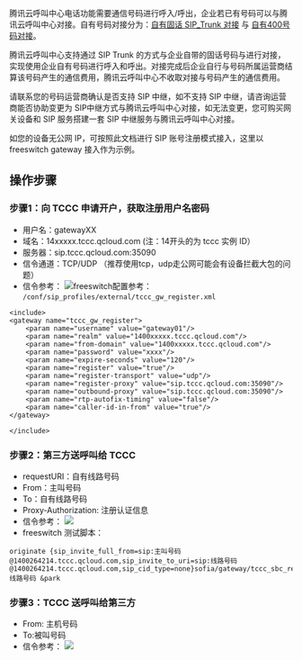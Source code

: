 腾讯云呼叫中心电话功能需要通信号码进行呼入/呼出，企业若已有号码可以与腾讯云呼叫中心对接。自有号码对接分为：[自有固话 SIP_Trunk 对接](https://cloud.tencent.com/document/product/679/73527) 与 [自有400号码对接](https://cloud.tencent.com/document/product/679/76428)。

腾讯云呼叫中心支持通过 SIP Trunk 的方式与企业自带的固话号码与进行对接，实现使用企业自有号码进行呼入和呼出。对接完成后企业自行与号码所属运营商结算该号码产生的通信费用，腾讯云呼叫中心不收取对接与号码产生的通信费用。

请联系您的号码运营商确认是否支持 SIP 中继，如不支持 SIP 中继，请咨询运营商能否协助变更为 SIP中继方式与腾讯云呼叫中心对接，如无法变更，您可购买网关设备和 SIP 服务搭建一套 SIP 中继服务与腾讯云呼叫中心对接。

如您的设备无公网 IP，可按照此文档进行 SIP 账号注册模式接入，这里以 freeswitch gateway 接入作为示例。

## 操作步骤
### 步骤1：向 TCCC 申请开户，获取注册用户名密码
- 用户名：gatewayXX
- 域名：14xxxxx.tccc.qcloud.com (注：14开头的为 tccc 实例 ID）
- 服务器：sip.tccc.qcloud.com:35090
- 信令通道：TCP/UDP （推荐使用tcp，udp走公网可能会有设备拦截大包的问题）
- 信令参考：
![](https://qcloudimg.tencent-cloud.cn/raw/062708e2ef3aa304b9d67ff1510c1ba8.png)freeswitch配置参考：
`/conf/sip_profiles/external/tccc_gw_register.xml`
```
<include>
<gateway name="tccc_gw_register"> 
    <param name="username" value="gateway01"/>
    <param name="realm" value="1400xxxxx.tccc.qcloud.com"/>
    <param name="from-domain" value="1400xxxxx.tccc.qcloud.com"/>
    <param name="password" value="xxxx"/>
    <param name="expire-seconds" value="120"/>
    <param name="register" value="true"/>
    <param name="register-transport" value="udp"/>
    <param name="register-proxy" value="sip.tccc.qcloud.com:35090"/>
    <param name="outbound-proxy" value="sip.tccc.qcloud.com:35090"/>
    <param name="rtp-autofix-timing" value="false"/>
    <param name="caller-id-in-from" value="true"/>
</gateway>

</include>
```

### 步骤2：第三方送呼叫给 TCCC
- requestURI：自有线路号码
- From：主叫号码
- To：自有线路号码
- Proxy-Authorization: 注册认证信息
- 信令参考：
![](https://qcloudimg.tencent-cloud.cn/raw/8f29cd972686adacb68b7d955ab42d4f.png)
- freeswitch 测试脚本：
```
originate {sip_invite_full_from=sip:主叫号码@1400264214.tccc.qcloud.com,sip_invite_to_uri=sip:线路号码@1400264214.tccc.qcloud.com,sip_cid_type=none}sofia/gateway/tccc_sbc_register/线路号码 &park
```

### 步骤3：TCCC 送呼叫给第三方
- From: 主机号码
- To:被叫号码
- 信令参考：
![](https://qcloudimg.tencent-cloud.cn/raw/83db5fb3cf23afb6df6ddfc656859659.png)

